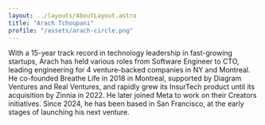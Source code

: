 ```yaml
---
layout: ../layouts/AboutLayout.astro
title: "Arach Tchoupani"
profile: "/assets/arach-circle.png"
---
```


With a 15-year track record in technology leadership in fast-growing startups, Arach has held various roles from Software Engineer to CTO, leading engineering for 4 venture-backed companies in NY and Montreal. He co-founded Breathe Life in 2018 in Montreal, supported by Diagram Ventures and Real Ventures, and rapidly grew its InsurTech product until its acquisition by Zinnia in 2022. He later joined Meta to work on their Creators initiatives. Since 2024, he has been based in San Francisco, at the early stages of launching his next venture.


